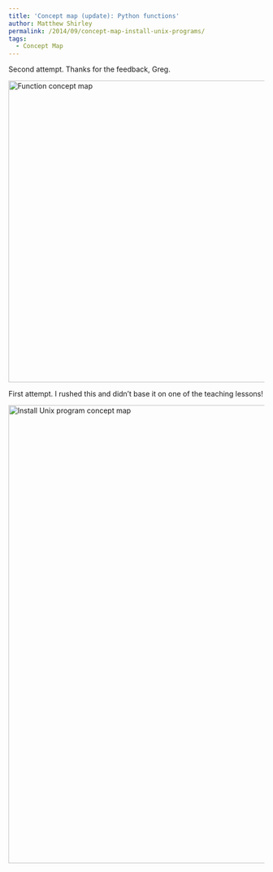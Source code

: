 ```yaml
---
title: 'Concept map (update): Python functions'
author: Matthew Shirley
permalink: /2014/09/concept-map-install-unix-programs/
tags:
  - Concept Map
---
```

Second attempt. Thanks for the feedback, Greg.

[<img class="alignnone size-large wp-image-8941" alt="Function concept map" src="http://teaching.software-carpentry.org/wp-content/uploads/2014/09/FullSizeRender-1024x861.jpg" width="707" height="594" />][1]

First attempt. I rushed this and didn&#8217;t base it on one of the teaching lessons!

[<img class="alignnone  wp-image-8568" alt="Install Unix program concept map" src="http://teaching.software-carpentry.org/wp-content/uploads/2014/09/Scan-1.png" width="1242" height="902" />][2]

 [1]: http://teaching.software-carpentry.org/wp-content/uploads/2014/09/FullSizeRender.jpg
 [2]: http://teaching.software-carpentry.org/wp-content/uploads/2014/09/Scan-1.png
